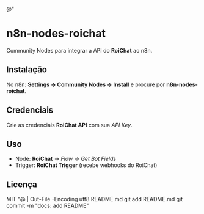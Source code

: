 @"
# n8n-nodes-roichat

Community Nodes para integrar a API do **RoiChat** ao n8n.

## Instalação
No n8n: **Settings → Community Nodes → Install** e procure por **n8n-nodes-roichat**.

## Credenciais
Crie as credenciais **RoiChat API** com sua *API Key*.

## Uso
- Node: **RoiChat** → *Flow → Get Bot Fields*
- Trigger: **RoiChat Trigger** (recebe webhooks do RoiChat)

## Licença
MIT
"@ | Out-File -Encoding utf8 README.md
git add README.md
git commit -m "docs: add README"
